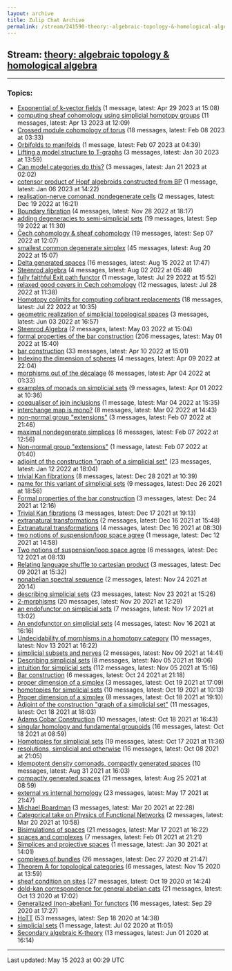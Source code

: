 ```yaml
---
layout: archive
title: Zulip Chat Archive
permalink: /stream/241590-theory:-algebraic-topology-&-homological-algebra/index.html
---
```


## Stream: [theory: algebraic topology & homological algebra](https://mattecapu.github.io/ct-zulip-archive/stream/241590-theory:-algebraic-topology-&-homological-algebra/index.html)
---

### Topics:

* [Exponential of k-vector fields](topic/topic_Exponential.20of.20k-vector.20fields.html) (1 message, latest: Apr 29 2023 at 15:08)
* [computing sheaf cohomology using simplicial homotopy groups](topic/topic_computing.20sheaf.20cohomology.20using.20simplicial.20homotopy.20groups.html) (11 messages, latest: Apr 13 2023 at 12:09)
* [Crossed module cohomology of torus](topic/topic_Crossed.20module.20cohomology.20of.20torus.html) (18 messages, latest: Feb 08 2023 at 03:33)
* [Orbifolds to manifolds](topic/topic_Orbifolds.20to.20manifolds.html) (1 message, latest: Feb 07 2023 at 04:39)
* [Lifting a model structure to T-graphs](topic/topic_Lifting.20a.20model.20structure.20to.20T-graphs.html) (3 messages, latest: Jan 30 2023 at 13:59)
* [Can model categories do this?](topic/topic_Can.20model.20categories.20do.20this.3F.html) (3 messages, latest: Jan 21 2023 at 02:02)
* [cotensor product of Hopf algebroids constructed from BP](topic/topic_cotensor.20product.20of.20Hopf.20algebroids.20constructed.20from.20BP.html) (1 message, latest: Jan 06 2023 at 14:22)
* [realisation-nerve comonad, nondegenerate cells](topic/topic_realisation-nerve.20comonad.2C.20nondegenerate.20cells.html) (2 messages, latest: Dec 19 2022 at 16:21)
* [Boundary fibration](topic/topic_Boundary.20fibration.html) (4 messages, latest: Nov 28 2022 at 18:17)
* [adding degeneracies to semi-simplicial sets](topic/topic_adding.20degeneracies.20to.20semi-simplicial.20sets.html) (19 messages, latest: Sep 19 2022 at 11:30)
* [Čech cohomology & sheaf cohomology](topic/topic_.C4.8Cech.20cohomology.20.26.20sheaf.20cohomology.html) (19 messages, latest: Sep 07 2022 at 12:07)
* [smallest common degenerate simplex](topic/topic_smallest.20common.20degenerate.20simplex.html) (45 messages, latest: Aug 20 2022 at 15:07)
* [Delta generated spaces](topic/topic_Delta.20generated.20spaces.html) (16 messages, latest: Aug 15 2022 at 17:47)
* [Steenrod algebra](topic/topic_Steenrod.20algebra.html) (4 messages, latest: Aug 02 2022 at 05:48)
* [fully faithful Exit path functor](topic/topic_fully.20faithful.20Exit.20path.20functor.html) (1 message, latest: Jul 29 2022 at 15:52)
* [relaxed good covers in Cech cohomology](topic/topic_relaxed.20good.20covers.20in.20Cech.20cohomology.html) (12 messages, latest: Jul 28 2022 at 11:38)
* [Homotopy colimits for computing cofibrant replacements](topic/topic_Homotopy.20colimits.20for.20computing.20cofibrant.20replacements.html) (18 messages, latest: Jul 22 2022 at 10:35)
* [geometric realization of simplicial topological spaces](topic/topic_geometric.20realization.20of.20simplicial.20topological.20spaces.html) (3 messages, latest: Jun 03 2022 at 16:57)
* [Steenrod Algebra](topic/topic_Steenrod.20Algebra.html) (2 messages, latest: May 03 2022 at 15:04)
* [formal properties of the bar construction](topic/topic_formal.20properties.20of.20the.20bar.20construction.html) (206 messages, latest: May 01 2022 at 15:40)
* [bar construction](topic/topic_bar.20construction.html) (33 messages, latest: Apr 10 2022 at 15:01)
* [Indexing the dimension of spheres](topic/topic_Indexing.20the.20dimension.20of.20spheres.html) (4 messages, latest: Apr 09 2022 at 22:04)
* [morphisms out of the décalage](topic/topic_morphisms.20out.20of.20the.20d.C3.A9calage.html) (6 messages, latest: Apr 04 2022 at 01:33)
* [examples of monads on simplicial sets](topic/topic_examples.20of.20monads.20on.20simplicial.20sets.html) (9 messages, latest: Apr 01 2022 at 10:36)
* [coequaliser of join inclusions](topic/topic_coequaliser.20of.20join.20inclusions.html) (1 message, latest: Mar 04 2022 at 15:35)
* [interchange map is mono?](topic/topic_interchange.20map.20is.20mono.3F.html) (8 messages, latest: Mar 02 2022 at 14:43)
* [non-normal group "extensions"](topic/topic_non-normal.20group.20.22extensions.22.html) (3 messages, latest: Feb 07 2022 at 21:46)
* [maximal nondegenerate simplices](topic/topic_maximal.20nondegenerate.20simplices.html) (6 messages, latest: Feb 07 2022 at 12:56)
* [Non-normal group "extensions"](topic/topic_Non-normal.20group.20.22extensions.22.html) (1 message, latest: Feb 07 2022 at 01:40)
* [adjoint of the construction "graph of a simplicial set"](topic/topic_adjoint.20of.20the.20construction.20.22graph.20of.20a.20simplicial.20set.22.html) (23 messages, latest: Jan 12 2022 at 18:04)
* [trivial Kan fibrations](topic/topic_trivial.20Kan.20fibrations.html) (8 messages, latest: Dec 28 2021 at 10:39)
* [name for this variant of simplicial sets](topic/topic_name.20for.20this.20variant.20of.20simplicial.20sets.html) (9 messages, latest: Dec 26 2021 at 18:56)
* [Formal properties of the bar construction](topic/topic_Formal.20properties.20of.20the.20bar.20construction.html) (3 messages, latest: Dec 24 2021 at 12:16)
* [Trivial Kan fibrations](topic/topic_Trivial.20Kan.20fibrations.html) (3 messages, latest: Dec 17 2021 at 19:13)
* [extranatural transformations](topic/topic_extranatural.20transformations.html) (2 messages, latest: Dec 16 2021 at 15:48)
* [Extranatural transformations](topic/topic_Extranatural.20transformations.html) (4 messages, latest: Dec 16 2021 at 08:30)
* [two notions of suspension/loop space agree](topic/topic_two.20notions.20of.20suspension.2Floop.20space.20agree.html) (1 message, latest: Dec 12 2021 at 14:58)
* [Two notions of suspension/loop space agree](topic/topic_Two.20notions.20of.20suspension.2Floop.20space.20agree.html) (6 messages, latest: Dec 12 2021 at 08:13)
* [Relating language shuffle to cartesian product](topic/topic_Relating.20language.20shuffle.20to.20cartesian.20product.html) (3 messages, latest: Dec 09 2021 at 15:32)
* [nonabelian spectral sequence](topic/topic_nonabelian.20spectral.20sequence.html) (2 messages, latest: Nov 24 2021 at 20:14)
* [describing simplicial sets](topic/topic_describing.20simplicial.20sets.html) (23 messages, latest: Nov 23 2021 at 15:26)
* [2-morphisms](topic/topic_2-morphisms.html) (20 messages, latest: Nov 20 2021 at 12:29)
* [an endofunctor on simplicial sets](topic/topic_an.20endofunctor.20on.20simplicial.20sets.html) (7 messages, latest: Nov 17 2021 at 13:02)
* [An endofunctor on simplicial sets](topic/topic_An.20endofunctor.20on.20simplicial.20sets.html) (4 messages, latest: Nov 16 2021 at 16:16)
* [Undecidability of morphisms in a homotopy category](topic/topic_Undecidability.20of.20morphisms.20in.20a.20homotopy.20category.html) (10 messages, latest: Nov 13 2021 at 16:22)
* [simplicial subsets and nerves](topic/topic_simplicial.20subsets.20and.20nerves.html) (2 messages, latest: Nov 09 2021 at 14:41)
* [Describing simplicial sets](topic/topic_Describing.20simplicial.20sets.html) (8 messages, latest: Nov 05 2021 at 19:06)
* [intuition for simplicial sets](topic/topic_intuition.20for.20simplicial.20sets.html) (112 messages, latest: Nov 05 2021 at 15:16)
* [Bar construction](topic/topic_Bar.20construction.html) (6 messages, latest: Oct 24 2021 at 21:18)
* [proper dimension of a simplex](topic/topic_proper.20dimension.20of.20a.20simplex.html) (3 messages, latest: Oct 19 2021 at 17:09)
* [homotopies for simplicial sets](topic/topic_homotopies.20for.20simplicial.20sets.html) (10 messages, latest: Oct 19 2021 at 10:13)
* [Proper dimension of a simplex](topic/topic_Proper.20dimension.20of.20a.20simplex.html) (8 messages, latest: Oct 18 2021 at 19:10)
* [Adjoint of the construction "graph of a simplicial set"](topic/topic_Adjoint.20of.20the.20construction.20.22graph.20of.20a.20simplicial.20set.22.html) (11 messages, latest: Oct 18 2021 at 18:03)
* [Adams Cobar Construction](topic/topic_Adams.20Cobar.20Construction.html) (10 messages, latest: Oct 18 2021 at 16:43)
* [singular homology and fundamental groupoids](topic/topic_singular.20homology.20and.20fundamental.20groupoids.html) (16 messages, latest: Oct 18 2021 at 08:59)
* [Homotopies for simplicial sets](topic/topic_Homotopies.20for.20simplicial.20sets.html) (19 messages, latest: Oct 17 2021 at 11:36)
* [resolutions, simplicial and otherwise](topic/topic_resolutions.2C.20simplicial.20and.20otherwise.html) (16 messages, latest: Oct 08 2021 at 21:05)
* [Idempotent density comonads, compactly generated spaces](topic/topic_Idempotent.20density.20comonads.2C.20compactly.20generated.20spaces.html) (10 messages, latest: Aug 31 2021 at 16:03)
* [compactly generated spaces](topic/topic_compactly.20generated.20spaces.html) (21 messages, latest: Aug 25 2021 at 08:59)
* [external vs internal homology](topic/topic_external.20vs.20internal.20homology.html) (23 messages, latest: May 17 2021 at 21:47)
* [Michael Boardman](topic/topic_Michael.20Boardman.html) (3 messages, latest: Mar 20 2021 at 22:28)
* [Categorical take on Physics of Functional Networks](topic/topic_Categorical.20take.20on.20Physics.20of.20Functional.20Networks.html) (2 messages, latest: Mar 20 2021 at 10:58)
* [Bisimulations of spaces](topic/topic_Bisimulations.20of.20spaces.html) (21 messages, latest: Mar 17 2021 at 16:22)
* [spaces and complexes](topic/topic_spaces.20and.20complexes.html) (7 messages, latest: Feb 01 2021 at 21:21)
* [Simplices and projective spaces](topic/topic_Simplices.20and.20projective.20spaces.html) (1 message, latest: Jan 30 2021 at 14:01)
* [complexes of bundles](topic/topic_complexes.20of.20bundles.html) (26 messages, latest: Dec 27 2020 at 21:47)
* [Theorem A for topological categories](topic/topic_Theorem.20A.20for.20topological.20categories.html) (6 messages, latest: Nov 15 2020 at 13:59)
* [sheaf condition on sites](topic/topic_sheaf.20condition.20on.20sites.html) (27 messages, latest: Oct 19 2020 at 14:24)
* [dold-kan correspondence for general abelian cats](topic/topic_dold-kan.20correspondence.20for.20general.20abelian.20cats.html) (21 messages, latest: Oct 13 2020 at 17:02)
* [Generalized (non-abelian) Tor functors](topic/topic_Generalized.20(non-abelian).20Tor.20functors.html) (16 messages, latest: Sep 29 2020 at 17:27)
* [HoTT](topic/topic_HoTT.html) (53 messages, latest: Sep 18 2020 at 14:38)
* [simplicial sets](topic/topic_simplicial.20sets.html) (1 message, latest: Jul 02 2020 at 11:05)
* [Secondary algebraic K-theory](topic/topic_Secondary.20algebraic.20K-theory.html) (13 messages, latest: Jun 01 2020 at 16:14)

<hr><p>Last updated: May 15 2023 at 00:29 UTC</p>
